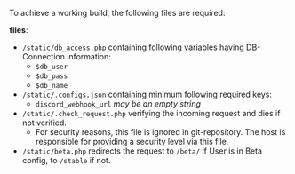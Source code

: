 To achieve a working build, the following files are required:

**files**:
* `/static/db_access.php` containing following variables having DB-Connection information:
    * `$db_user`
    * `$db_pass`
    * `$db_name`
* `/static/.configs.json` containing minimum following required keys:
    * `discord_webhook_url` *may be an empty string*
* `/static/.check_request.php` verifying the incoming request and dies if not verified.
    * For security reasons, this file is ignored in git-repository. The host is responsible for providing a security level via this file.
* `/static/beta.php` redirects the request to `/beta/` if User is in Beta config, to `/stable` if not.
